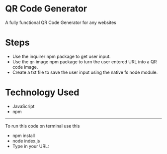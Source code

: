 # QR Code Generator
A fully functional QR Code Generator for any websites

# Steps  
- Use the inquirer npm package to get user input.
-  Use the qr-image npm package to turn the user entered URL into a QR code image.
-   Create a txt file to save the user input using the native fs node module.

# Technology Used
- JavaScript
- npm
  
---
To run this code on terminal use this
- npm install
- node index.js
- Type in your URL: 

